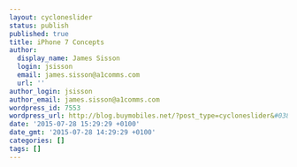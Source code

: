 ```yaml
---
layout: cycloneslider
status: publish
published: true
title: iPhone 7 Concepts
author:
  display_name: James Sisson
  login: jsisson
  email: james.sisson@a1comms.com
  url: ''
author_login: jsisson
author_email: james.sisson@a1comms.com
wordpress_id: 7553
wordpress_url: http://blog.buymobiles.net/?post_type=cycloneslider&#038;p=7553
date: '2015-07-28 15:29:29 +0100'
date_gmt: '2015-07-28 14:29:29 +0100'
categories: []
tags: []
---
```


